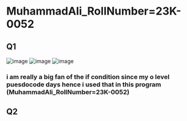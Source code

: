 # MuhammadAli_RollNumber=23K-0052
## Q1 
![image](https://github.com/Muhammadali0981/PfFall23/assets/142867504/5fca4c81-ee34-4eee-bec2-ed8a01d9acb1) 
![image](https://github.com/Muhammadali0981/PfFall23/assets/142867504/58d869e7-012f-4839-b54e-df48a21b7855)
![image](https://github.com/Muhammadali0981/PfFall23/assets/142867504/d368e651-da52-4e69-8047-21502afcce1e)
### i am really a big fan of the if condition since my o level puesdocode days hence i used that in this program (MuhammadAli_RollNumber=23K-0052)
## Q2

